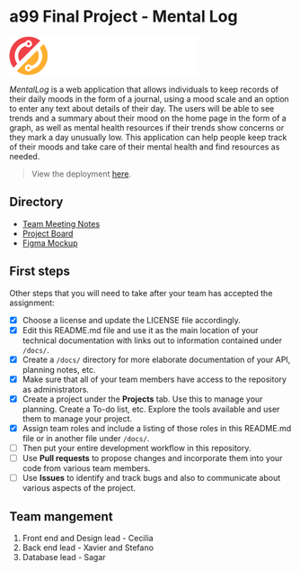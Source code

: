 # a99 Final Project - Mental Log

![MentalLog logo](front/assets/lightlogo.svg)

*MentalLog* is a web application that allows individuals to keep records of their daily moods in the form of a journal, using a mood scale and an option to enter any text about details of their day. The users will be able to see trends and a summary about their mood on the home page in the form of a graph, as well as mental health resources if their trends show concerns or they mark a day unusually low. This application can help people keep track of their moods and take care of their mental health and find resources as needed. 

>View the deployment [here](https://comp426-2022-spring.github.io/a99-maia/front/index.html).

## Directory

- [Team Meeting Notes](https://github.com/comp426-2022-spring/a99-maia/blob/main/docs/Meeting-Notes.md)
- [Project Board](https://github.com/comp426-2022-spring/a99-maia/projects/1)
- [Figma Mockup](https://www.figma.com/file/ActriAr8yrSDnxJXgsbCwE/COMP-426?node-id=0%3A1)

## First steps

Other steps that you will need to take after your team has accepted the assignment:

- [x] Choose a license and update the LICENSE file accordingly. 
- [x] Edit this README.md file and use it as the main location of your technical documentation with links out to information contained under `/docs/`.
- [x] Create a `/docs/` directory for more elaborate documentation of your API, planning notes, etc.
- [x] Make sure that all of your team members have access to the repository as administrators.
- [x] Create a project under the **Projects** tab. Use this to manage your planning. Create a To-do list, etc. Explore the tools available and user them to manage your project.
- [x] Assign team roles and include a listing of those roles in this README.md file or in another file under `/docs/`.
- [ ] Then put your entire development workflow in this repository.
- [ ] Use **Pull requests** to propose changes and incorporate them into your code from various team members. 
- [ ] Use **Issues** to identify and track bugs and also to communicate about various aspects of the project.

## Team mangement

1. Front end and Design lead - Cecilia
2. Back end lead - Xavier and Stefano
3. Database lead - Sagar